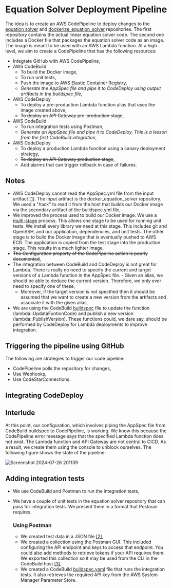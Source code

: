 # Equation Solver Deployment Pipeline
The idea is to create an AWS CodePipeline to deploy changes to the [equation solver](https://github.com/MogomotsiFM/equation_solver) and [dockerize_equation_solver](https://github.com/MogomotsiFM/docker_equation_solver) repositories. The first repository contains the actual linear equation solver code. The second one includes a Docker file that packages the equation solver code as an image. The image is meant to be used with an AWS Lambda function. At a high level, we aim to create 
a CodePipeline that has the following resources:
- Integrate GitHub with AWS CodePipeline,
- AWS CodeBuild
    - To build the Docker image,
    - To run unit tests,
    - Push the image to AWS Elastic Container Registry,
    - *Generate the AppSpec file and pipe it to CodeDeploy using output artifacts in the buildspec file*,
- AWS CodeDeploy
  - To deploy a pre-production Lambda function alias that uses the image created above,
  - ~~To deploy an API Gateway pre-production stage~~,
- AWS CodeBuild
  - To run integration tests using Postman,
  - *Generate an AppSpec file and pipe it to CodeDeploy. This is a lesson from the first CodeBuild integration*,
- AWS CodeDeploy
  - To deploy a production Lambda function using a canary deployment strategy,
  - ~~To deploy an API Gateway production stage~~,
  - Add alarms that can trigger rollback in case of failures.


## Notes
- AWS CodeDeploy cannot read the AppSpec.yml file from the input artifact [[1]](https://www.reddit.com/r/aws/comments/12f51k3/an_appspec_file_is_required_but_could_not_be/). The input artifact is the docker_equation_solver repository. We used a "hack" to read it from the host that builds our Docker image via the secondary artifact of the buildspec.yml file,
- We improved the process used to build our Docker image. We use a [multi-stage](https://docs.docker.com/language/java/run-tests/) process. This allows one stage to be used for running unit tests. We install every library we need at this stage. This includes git and OpenSSH, and our application, dependencies, and unit tests. The other stage is to build the Docker image that is eventually pushed to AWS ECR. The application is copied from the test stage into the production stage. This results in a much lighter image,
- ~~The Configuration property of the CodePipeline action is poorly documented~~,
- The integration between CodeBuild and CodeDeploy is not great for Lambda. There is really no need to specify the current and target versions of a Lambda function in the AppSpec file.       - Given an alias, we should be able to deduce the current version. Therefore, we only ever need to specify one of these,
    - Moreover, if the target version is not specified then it should be assumed that we want to create a new version from the artifacts and associate it with the given alias,
- We are using the CodeBuild [buildspec](https://github.com/MogomotsiFM/docker_equation_solver/commit/dc06c867eb99be264f520fcb1fbf7f16877f017a) file to update the function (lambda::UpdataFuntionCode) and publish a new version (lambda::PublishVersion). These functions could, we dare say, should be performed by CodeDeploy for Lambda deployments to improve integration.

## Triggering the pipeline using GitHub
The following are strategies to trigger our code pipeline:
- CodePipeline polls the repository for changes,
- Use Webhooks,
- Use CodeStarConnections.

## Integrating CodeDeploy

## Interlude
At this point, our configuration, which involves piping the AppSpec file from CodeBuild buildspec to CodePipeline, is working. We know this because the CodePipeline error message says that the specified Lambda function does not exist. The Lambda function and API Gateway are not central to CICD. As a result, we create them using the console to unblock ourselves. The following figure shows the state of the pipeline:

![Screenshot 2024-07-26 201139](https://github.com/user-attachments/assets/aedeacbb-3dd1-41ba-970f-b3b97e5f2ba9)


## Adding integration tests
- We use CodeBuild and Postman to run the integration tests,
- We have a couple of unit tests in the equation solver repository that can pass for integration tests. We present them in a format that Postman requires.

  ### Using Postman
  - We created test data in a JSON file [[2]](https://github.com/MogomotsiFM/equation_solver/commit/74f64faa47e1fee5b5d717a47329da00ee381a08),
  - We created a collection using the Postman GUI. This included configuring the API endpoint and keys to access that endpoint. You could also add methods
    to retrieve tokens if your API requires them. We exported this collection so it may be used from the CLI in the CodeBuild host [[3]](https://github.com/MogomotsiFM/docker_equation_solver/blob/main/LinearEquationSolverIntegrationRequireAPIKey.postman_collection.json),
  - We created a CodeBuild [buildspec.yaml](https://github.com/MogomotsiFM/docker_equation_solver/blob/main/buildspec.yml) file that runs the integration tests. It also retrieves the required API key from the AWS System Manager Parameter Store.
 



 

